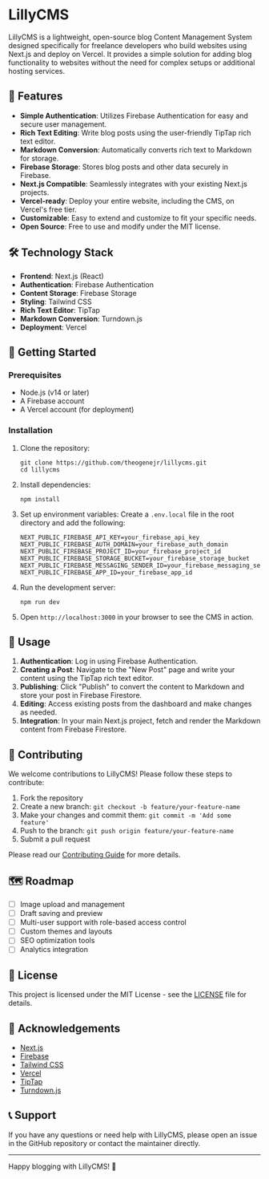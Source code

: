 # LillyCMS

LillyCMS is a lightweight, open-source blog Content Management System designed specifically for freelance developers who build websites using Next.js and deploy on Vercel. It provides a simple solution for adding blog functionality to websites without the need for complex setups or additional hosting services.

## 🌟 Features

- **Simple Authentication**: Utilizes Firebase Authentication for easy and secure user management.
- **Rich Text Editing**: Write blog posts using the user-friendly TipTap rich text editor.
- **Markdown Conversion**: Automatically converts rich text to Markdown for storage.
- **Firebase Storage**: Stores blog posts and other data securely in Firebase.
- **Next.js Compatible**: Seamlessly integrates with your existing Next.js projects.
- **Vercel-ready**: Deploy your entire website, including the CMS, on Vercel's free tier.
- **Customizable**: Easy to extend and customize to fit your specific needs.
- **Open Source**: Free to use and modify under the MIT license.

## 🛠️ Technology Stack

- **Frontend**: Next.js (React)
- **Authentication**: Firebase Authentication
- **Content Storage**: Firebase Storage
- **Styling**: Tailwind CSS
- **Rich Text Editor**: TipTap
- **Markdown Conversion**: Turndown.js
- **Deployment**: Vercel

## 🚀 Getting Started

### Prerequisites

- Node.js (v14 or later)
- A Firebase account
- A Vercel account (for deployment)

### Installation

1. Clone the repository:
   ```
   git clone https://github.com/theogenejr/lillycms.git
   cd lillycms
   ```

2. Install dependencies:
   ```
   npm install
   ```

3. Set up environment variables: Create a `.env.local` file in the root directory and add the following:
   ```
   NEXT_PUBLIC_FIREBASE_API_KEY=your_firebase_api_key
   NEXT_PUBLIC_FIREBASE_AUTH_DOMAIN=your_firebase_auth_domain
   NEXT_PUBLIC_FIREBASE_PROJECT_ID=your_firebase_project_id
   NEXT_PUBLIC_FIREBASE_STORAGE_BUCKET=your_firebase_storage_bucket
   NEXT_PUBLIC_FIREBASE_MESSAGING_SENDER_ID=your_firebase_messaging_sender_id
   NEXT_PUBLIC_FIREBASE_APP_ID=your_firebase_app_id
   ```

4. Run the development server:
   ```
   npm run dev
   ```

5. Open `http://localhost:3000` in your browser to see the CMS in action.

## 📘 Usage

1. **Authentication**: Log in using Firebase Authentication.
2. **Creating a Post**: Navigate to the "New Post" page and write your content using the TipTap rich text editor.
3. **Publishing**: Click "Publish" to convert the content to Markdown and store your post in Firebase Firestore.
4. **Editing**: Access existing posts from the dashboard and make changes as needed.
5. **Integration**: In your main Next.js project, fetch and render the Markdown content from Firebase Firestore.

## 🤝 Contributing

We welcome contributions to LillyCMS! Please follow these steps to contribute:

1. Fork the repository
2. Create a new branch: `git checkout -b feature/your-feature-name`
3. Make your changes and commit them: `git commit -m 'Add some feature'`
4. Push to the branch: `git push origin feature/your-feature-name`
5. Submit a pull request

Please read our [Contributing Guide](CONTRIBUTING.md) for more details.

## 🗺️ Roadmap

- [ ] Image upload and management
- [ ] Draft saving and preview
- [ ] Multi-user support with role-based access control
- [ ] Custom themes and layouts
- [ ] SEO optimization tools
- [ ] Analytics integration

## 📄 License

This project is licensed under the MIT License - see the [LICENSE](LICENSE) file for details.

## 🙏 Acknowledgements

- [Next.js](https://nextjs.org/)
- [Firebase](https://firebase.google.com/)
- [Tailwind CSS](https://tailwindcss.com/)
- [Vercel](https://vercel.com/)
- [TipTap](https://tiptap.dev/)
- [Turndown.js](https://github.com/mixmark-io/turndown)

## 📞 Support

If you have any questions or need help with LillyCMS, please open an issue in the GitHub repository or contact the maintainer directly.

---

Happy blogging with LillyCMS! 🎉

